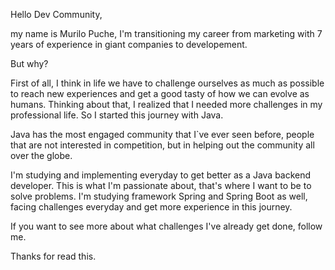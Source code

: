 Hello Dev Community,

my name is Murilo Puche, I'm transitioning my career from marketing with 7 years of experience in giant companies to developement.

But why?

First of all, I think in life we have to challenge ourselves as much as possible to reach new experiences and get a good tasty of how we can evolve as humans.
Thinking about that, I realized that I needed more challenges in my professional life. So I started this journey with Java.

Java has the most engaged community that I`ve ever seen before, people that are not interested in competition, but in helping out the community all over the globe.

I'm studying and implementing everyday to get better as a Java backend developer. This is what I'm passionate about, that's where I want to be to solve problems. I'm studying framework Spring and Spring Boot as well, facing challenges everyday and get more experience in this journey.

If you want to see more about what challenges I've already get done, follow me. 

Thanks for read this.






